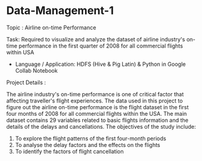 # Data-Management-1
Topic : Airline on-time Performance 

Task: Required to visualize and analyze the dataset of airline industry's on-time performance in the first quarter of 2008 for all commercial flights within USA 

- Language / Application: HDFS (Hive & Pig Latin) & Python in Google Collab Notebook

Project Details : 

The airline industry's on-time performance is one of critical factor that affecting traveller's flight experiences. The data used in this project to figure out the airline on-time performance is the flight dataset in the first four months of 2008 for all commercial flights within the USA. The main dataset contains 29 variables related to basic flights information and the details of the delays and cancellations. The objectives of the study include:

1)  To explore the flight patterns of the first four-month periods
2)  To analyse the delay factors and the effects on the flights
3)  To identify the factors of flight cancellation
